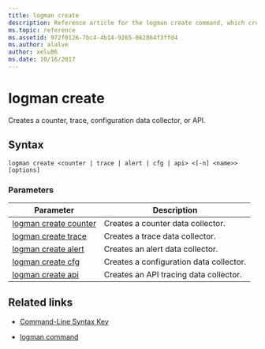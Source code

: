 ```yaml
---
title: logman create
description: Reference article for the logman create command, which creates a counter, trace, configuration data collector, or API.
ms.topic: reference
ms.assetid: 972f0126-7bc4-4b14-9265-062864f3ffd4
ms.author: alalve
author: xelu86
ms.date: 10/16/2017
---
```


# logman create



Creates a counter, trace, configuration data collector, or API.

## Syntax

```
logman create <counter | trace | alert | cfg | api> <[-n] <name>> [options]
```

### Parameters

| Parameter | Description |
| --------- | ----------- |
| [logman create counter](logman-create-counter.md) | Creates a counter data collector. |
| [logman create trace](logman-create-trace.md) | Creates a trace data collector. |
| [logman create alert](logman-create-alert.md) | Creates an alert data collector. |
| [logman create cfg](logman-create-cfg.md) | Creates a configuration data collector. |
| [logman create api](logman-create-api.md) | Creates an API tracing data collector. |

## Related links

- [Command-Line Syntax Key](command-line-syntax-key.md)

- [logman command](logman.md)
